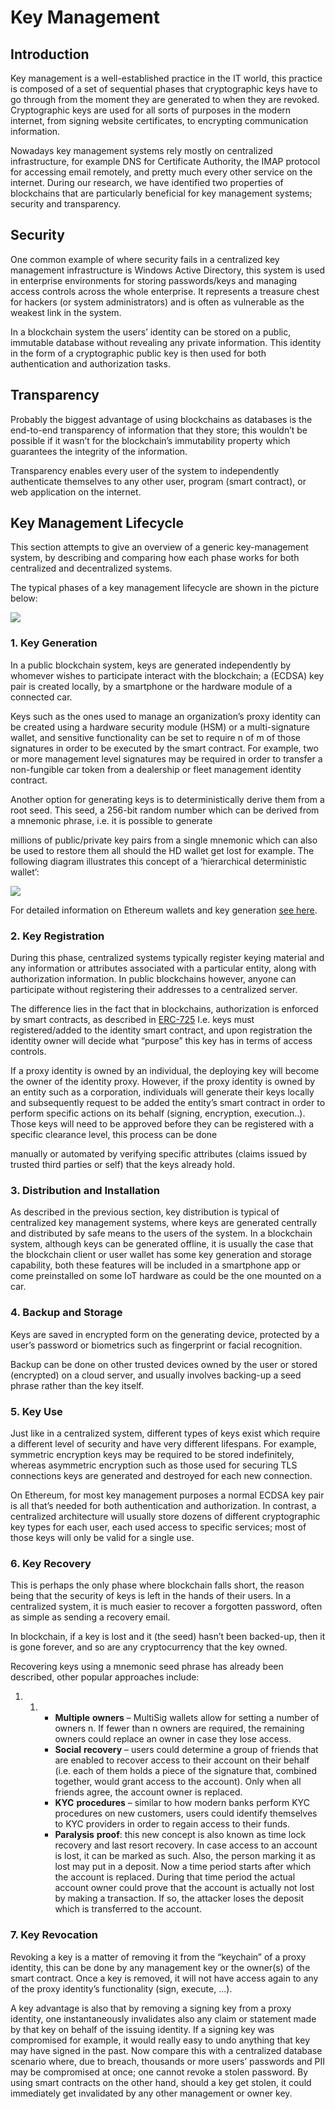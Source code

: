 # Key Management

## Introduction

Key management is a well-established practice in the IT world, this practice is composed of a set of sequential phases that cryptographic keys have to go through from the moment they are generated to when they are revoked. Cryptographic keys are used for all sorts of purposes in the modern internet, from signing website certificates, to encrypting communication information.

Nowadays key management systems rely mostly on centralized infrastructure, for example DNS for Certificate Authority, the IMAP protocol for accessing email remotely, and pretty much every other service on the internet. During our research, we have identified two properties of blockchains that are particularly beneficial for key management systems; security and transparency.

## Security

One common example of where security fails in a centralized key management infrastructure is Windows Active Directory, this system is used in enterprise environments for storing passwords/keys and managing access controls across the whole enterprise. It represents a treasure chest for hackers (or system administrators) and is often as vulnerable as the weakest link in the system.

In a blockchain system the users’ identity can be stored on a public, immutable database without revealing any private information. This identity in the form of a cryptographic public key is then used for both authentication and authorization tasks.

## Transparency

Probably the biggest advantage of using blockchains as databases is the end-to-end transparency of information that they store; this wouldn’t be possible if it wasn’t for the blockchain’s immutability property which guarantees the integrity of the information.

Transparency enables every user of the system to independently authenticate themselves to any other user, program (smart contract), or web application on the internet.

## **Key** **Management** **Lifecycle**

This section attempts to give an overview of a generic key-management system, by describing and comparing how each phase works for both centralized and decentralized systems.

The typical phases of a key management lifecycle are shown in the picture below:

![](../../.gitbook/assets/keymanagement.jpg)

### 1. Key Generation

In a public blockchain system, keys are generated independently by whomever wishes to participate interact with the blockchain; a (ECDSA) key pair is created locally, by a smartphone or the hardware module of a connected car.

Keys such as the ones used to manage an organization’s proxy identity can be created using a hardware security module (HSM) or a multi-signature wallet, and sensitive functionality can be set to require n of m of those signatures in order to be executed by the smart contract. For example, two or more management level signatures may be required in order to transfer a non-fungible car token from a dealership or fleet management identity contract.

Another option for generating keys is to deterministically derive them from a root seed. This seed, a 256-bit random number which can be derived from a mnemonic phrase, i.e. it is possible to generate

millions of public/private key pairs from a single mnemonic which can also be used to restore them all should the HD wallet get lost for example. The following diagram illustrates this concept of a ‘hierarchical deterministic wallet’:

![](../../.gitbook/assets/keymanagement2.jpg)

For detailed information on Ethereum wallets and key generation [see here](ttps://github.com/ethereumbook/ethereumbook/blob/develop/05wallets.asciidoc).

### 2. Key Registration

During this phase, centralized systems typically register keying material and any information or attributes associated with a particular entity, along with authorization information. In public blockchains however, anyone can participate without registering their addresses to a centralized server.

The difference lies in the fact that in blockchains, authorization is enforced by smart contracts, as described in [ERC-725](broken-reference) I.e. keys must registered/added to the identity smart contract, and upon registration the identity owner will decide what “purpose” this key has in terms of access controls.

If a proxy identity is owned by an individual, the deploying key will become the owner of the identity proxy. However, if the proxy identity is owned by an entity such as a corporation, individuals will generate their keys locally and subsequently request to be added the entity’s smart contract in order to perform specific actions on its behalf (signing, encryption, execution..). Those keys will need to be approved before they can be registered with a specific clearance level, this process can be done

manually or automated by verifying specific attributes (claims issued by trusted third parties or self) that the keys already hold.

### 3. Distribution and Installation

As described in the previous section, key distribution is typical of centralized key management systems, where keys are generated centrally and distributed by safe means to the users of the system. In a blockchain system, although keys can be generated offline, it is usually the case that the blockchain client or user wallet has some key generation and storage capability, both these features will be included in a smartphone app or come preinstalled on some IoT hardware as could be the one mounted on a car.

### 4. Backup and Storage

Keys are saved in encrypted form on the generating device, protected by a user’s password or biometrics such as fingerprint or facial recognition.

Backup can be done on other trusted devices owned by the user or stored (encrypted) on a cloud server, and usually involves backing-up a seed phrase rather than the key itself.

### 5. Key Use

Just like in a centralized system, different types of keys exist which require a different level of security and have very different lifespans. For example, symmetric encryption keys may be required to be stored indefinitely, whereas asymmetric encryption such as those used for securing TLS connections keys are generated and destroyed for each new connection.

On Ethereum, for most key management purposes a normal ECDSA key pair is all that’s needed for both authentication and authorization. In contrast, a centralized architecture will usually store dozens of different cryptographic key types for each user, each used access to specific services; most of those keys will only be valid for a single use.

### 6. Key Recovery

This is perhaps the only phase where blockchain falls short, the reason being that the security of keys is left in the hands of their users. In a centralized system, it is much easier to recover a forgotten password, often as simple as sending a recovery email.

In blockchain, if a key is lost and it (the seed) hasn’t been backed-up, then it is gone forever, and so are any cryptocurrency that the key owned.

Recovering keys using a mnemonic seed phrase has already been described, other popular approaches include:

1.
   1.
      * **Multiple** **owners** – MultiSig wallets allow for setting a number of owners n. If fewer than n owners are required, the remaining owners could replace an owner in case they lose access.
      * **Social** **recovery** – users could determine a group of friends that are enabled to recover access to their account on their behalf (i.e. each of them holds a piece of the signature that, combined together, would grant access to the account). Only when all friends agree, the account owner is replaced.
      * **KYC** **procedures** – similar to how modern banks perform KYC procedures on new customers, users could identify themselves to KYC providers in order to regain access to their funds.
      * **Paralysis** **proof**: this new concept is also known as time lock recovery and last resort recovery. In case access to an account is lost, it can be marked as such. Also, the person marking it as lost may put in a deposit. Now a time period starts after which the account is replaced. During that time period the actual account owner could prove that the account is actually not lost by making a transaction. If so, the attacker loses the deposit which is transferred to the account.

### 7. Key Revocation

Revoking a key is a matter of removing it from the “keychain” of a proxy identity, this can be done by any management key or the owner(s) of the smart contract. Once a key is removed, it will not have access again to any of the proxy identity’s functionality (sign, execute, ...).

A key advantage is also that by removing a signing key from a proxy identity, one instantaneously invalidates also any claim or statement made by that key on behalf of the issuing identity. If a signing key was compromised for example, it would really easy to undo anything that key may have signed in the past. Now compare this with a centralized database scenario where, due to breach, thousands or more users’ passwords and PII may be compromised at once; one cannot revoke a stolen password. By using smart contracts on the other hand, should a key get stolen, it could immediately get invalidated by any other management or owner key.
